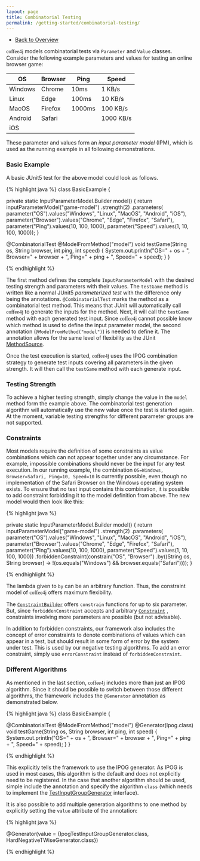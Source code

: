 ```yaml
---
layout: page
title: Combinatorial Testing
permalink: /getting-started/combinatorial-testing/
---
```


* [Back to Overview](../getting-started/)

<font style="font-family: 'Abril Fatface', serif;">coffee4j</font> models combinatorial tests via `Parameter` and `Value`
classes. Consider the following example parameters and values for testing an online browser game:

OS      | Browser | Ping   | Speed    
--------|---------|--------|----------
Windows | Chrome  | 10ms   | 1 KB/s   
Linux   | Edge    | 100ms  | 10 KB/s  
MacOS   | Firefox | 1000ms | 100 KB/s
Android | Safari  |        | 1000 KB/s
iOS     |         |        |          

These parameter and values form an <i>input parameter model</i> (IPM), which is used as the running example
in all following demonstrations.

### Basic Example

A basic JUnit5 test for the above model could look as follows.

{% highlight java %}
class BasicExample {

  private static InputParameterModel.Builder model() {
    return inputParameterModel("game-model")
        .strength(2)
        .parameters(
            parameter("OS").values("Windows", "Linux", "MacOS", "Android", "iOS"),
            parameter("Browser").values("Chrome", "Edge", "Firefox", "Safari"),
            parameter("Ping").values(10, 100, 1000),
            parameter("Speed").values(1, 10, 100, 1000));
  }

  @CombinatorialTest
  @ModelFromMethod("model")
  void testGame(String os, String browser, int ping, int speed) {
    System.out.println("OS=" + os + ", Browser=" + browser + ", Ping=" + ping + ", Speed=" + speed);
  }
}

{% endhighlight %}

The first method defines the complete `InputParameterModel` with the desired testing strength and parameters with their values.
The `testGame` method is written like a normal JUnit5 <i>parameterized test</i> with the difference only being the
annotations.
`@CombinatorialTest` marks the method as a combinatorial test method.
This means that JUnit will automatically call <font style="font-family: 'Abril Fatface', serif;">coffee4j</font> to
generate the inputs for the method.
Next, it will call the `testGame` method with each generated test input.
Since <font style="font-family: 'Abril Fatface', serif;">coffee4j</font> cannot possible know which method is used to
define the input parameter model, the second annotation (`@ModelFromMethod("model")`) is needed to define it.
The annotation allows for the same level of flexibility as the JUnit <a href="https://junit.org/junit5/docs/current/user-guide/#writing-tests-parameterized-tests-sources-MethodSource">MethodSource</a>.

Once the test execution is started, <font style="font-family: 'Abril Fatface', serif;">coffee4j</font> uses the IPOG
combination strategy to generate test inputs covering all parameters in the given strength.
It will then call the `testGame` method with each generate input.

### Testing Strength

To achieve a higher testing strength, simply change the value in the `model` method form the example above.
The combinatorial test generation algorithm will automatically use the new value once the test is started again.
At the moment, variable testing strengths for different parameter groups are not supported.

### Constraints

Most models require the definition of some constraints as value combinations which can not appear together under
any circumstance.
For example, impossible combinations should never be the input for any test execution.
In our running example, the combination `OS=Windows, Browser=Safari, Ping=10, Speed=10` is currently possible,
even though no implementation of the Safari Browser on the Windows operating system exists.
To ensure that no test input contains this combination, it is possible to add constraint forbidding it to the model
definition from above.
The new model would then look like this:

{% highlight java %}

private static InputParameterModel.Builder model() {
  return inputParameterModel("game-model")
      .strength(2)
      .parameters(
          parameter("OS").values("Windows", "Linux", "MacOS", "Android", "iOS"),
          parameter("Browser").values("Chrome", "Edge", "Firefox", "Safari"),
          parameter("Ping").values(10, 100, 1000),
          parameter("Speed").values(1, 10, 100, 1000))
      .forbiddenConstraint(constrain("OS", "Browser")
          .by((String os, String browser) -> !(os.equals("Windows") && browser.equals("Safari"))));
}

{% endhighlight %}

The lambda given to `by` can be an arbitrary function.
Thus, the constraint model of <font style="font-family: 'Abril Fatface', serif;">coffee4j</font> offers maximum flexibility.

The <a href="/apidocs/de/rwth/swc/coffee4j/model/constraints/ConstraintBuilder.html">`ConstraintBuilder`</a>
offers `constrain` functions for up to six parameter.
But, since `forbiddenConstraint` accepts and arbitrary <a href="/apidocs/de/rwth/swc/coffee4j/model/constraints/Constraint.html">`Constraint`</a>
, constraints involving more parameters are possible (but not advisable).

In addition to forbidden constraints, our framework also includes the concept of error constraints to denote combinations
of values which can appear in a test, but should result in some form of error by the system under test.
This is used by our negative testing algorithms.
To add an error constraint, simply use `errorConstraint` instead of `forbiddenConstraint`.

### Different Algorithms

As mentioned in the last section, <font style="font-family: 'Abril Fatface', serif;">coffee4j</font> includes more than
just an IPOG algorithm.
Since it should be possible to switch between those different algorithms, the framework includes the `@Generator` annotation
as demonstrated below.

{% highlight java %}
class BasicExample {

  @CombinatorialTest
  @ModelFromMethod("model")
  @Generator(Ipog.class)
  void testGame(String os, String browser, int ping, int speed) {
    System.out.println("OS=" + os + ", Browser=" + browser + ", Ping=" + ping + ", Speed=" + speed);
  }
}

{% endhighlight %}

This explicitly tells the framework to use the IPOG generator.
As IPOG is used in most cases, this algorithm is the default and does not explicitly need to be registered.
In the case that another algorithm should be used, simple include the annotation and specify the algorithm `class`
(which needs to implement the <a href="/apidocs/de/rwth/swc/coffee4j/engine/generator/TestInputGroupGenerator.html">TestInputGroupGenerator</a> interface).

It is also possible to add multiple generation algorithms to one method by explicitly setting the `value` attribute
of the annotation:

{% highlight java %}

@Generator(value = {IpogTestInputGroupGenerator.class, HardNegativeTWiseGenerator.class})

{% endhighlight %}
